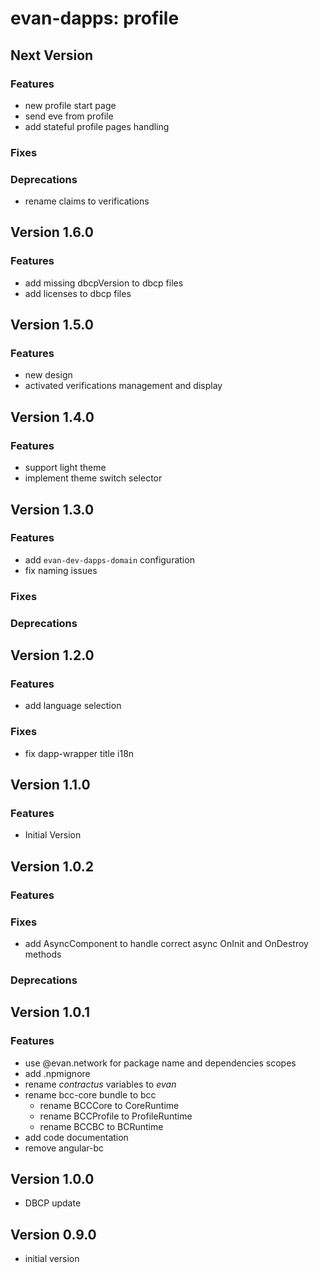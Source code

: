 # evan-dapps: profile

## Next Version
### Features
- new profile start page
- send eve from profile
- add stateful profile pages handling
  
### Fixes
### Deprecations
- rename claims to verifications

## Version 1.6.0
### Features
- add missing dbcpVersion to dbcp files
- add licenses to dbcp files

## Version 1.5.0
### Features
- new design
- activated verifications management and display

## Version 1.4.0
### Features
- support light theme
- implement theme switch selector

## Version 1.3.0
### Features
- add `evan-dev-dapps-domain` configuration
- fix naming issues

### Fixes
### Deprecations

## Version 1.2.0
### Features
- add language selection

### Fixes
- fix dapp-wrapper title i18n

## Version 1.1.0
### Features
- Initial Version

## Version 1.0.2
### Features
### Fixes
- add AsyncComponent to handle correct async OnInit and OnDestroy methods

### Deprecations

## Version 1.0.1
### Features
- use @evan.network for package name and dependencies scopes
- add .npmignore
- rename *contractus* variables to *evan*
- rename bcc-core bundle to bcc
  - rename BCCCore to CoreRuntime
  - rename BCCProfile to ProfileRuntime
  - rename BCCBC to BCRuntime
- add code documentation
- remove angular-bc

## Version 1.0.0
- DBCP update

## Version 0.9.0
- initial version